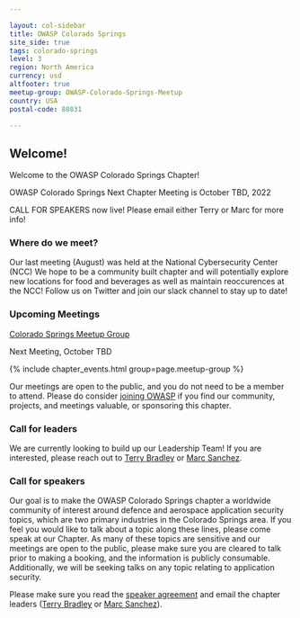 ```yaml
---

layout: col-sidebar
title: OWASP Colorado Springs
site_side: true
tags: colorado-springs
level: 3
region: North America
currency: usd
altfooter: true
meetup-group: OWASP-Colorado-Springs-Meetup
country: USA
postal-code: 80831

---
```


Welcome!
-----------------

Welcome to the OWASP Colorado Springs Chapter!

OWASP Colorado Springs Next Chapter Meeting is October TBD, 2022

CALL FOR SPEAKERS now live! Please email either Terry or Marc for more info!

### Where do we meet?

Our last meeting (August) was held at the National Cybersecurity Center (NCC) We hope to be a community built chapter and will potentially explore new locations for food and beverages as well as maintain reoccurences at the NCC! Follow us on Twitter and join our slack channel to stay up to date!

### Upcoming Meetings
[Colorado Springs Meetup Group](https://www.meetup.com/OWASP-Colorado-Springs-Meetup/)

Next Meeting, October TBD

{% include chapter_events.html group=page.meetup-group %}

Our meetings are open to the public, and you do not need to be a member to attend. Please do consider [joining OWASP](https://owasp.org/membership/) if you find our community, projects, and meetings valuable, or sponsoring this chapter.

### Call for leaders

We are currently looking to build up our Leadership Team! If you are interested, please reach out to [Terry Bradley](mailto:terry.bradley@owasp.org) or [Marc Sanchez](mailto:marc.sanchez@owasp.org).

### Call for speakers

Our goal is to make the OWASP Colorado Springs chapter a worldwide community of interest around defence and aerospace application security topics, which are two primary industries in the Colorado Springs area. If you feel you would like to talk about a topic along these lines, please come speak at our Chapter. As many of these topics are sensitive and our meetings are open to the public, please make sure you are cleared to talk prior to making a booking, and the information is publicly consumable. Additionally, we will be seeking talks on any topic relating to application security.

Please make sure you read the [speaker agreement](https://owasp.org/www-policy/) and email the chapter leaders ([Terry Bradley](mailto:terry.bradley@owasp.org) or [Marc Sanchez](mailto:marc.sanchez@owasp.org)).
